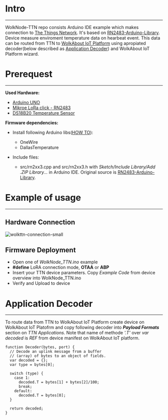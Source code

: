 # Intro
--------
WolkNode-TTN repo consists Arduino IDE example which makes connection to [The Things Network](https://www.thethingsnetwork.org/). It's based on [RN2483-Arduino-Library](https://github.com/jpmeijers/RN2483-Arduino-Library).
Device measure enviroment temperature data on hearbeat event. This data can be routed from TTN to [WolkAbout IoT Platform](https://demo.wolkabout.com/#/login) using apropiated decoder(below described as [Application Decoder](#decoder)) and WolkAbout IoT Platform wizard.

# Prerequest
-----
**Used Hardware:**

 * [Arduino UNO](https://store.arduino.cc/usa/arduino-uno-rev3)
 * [Mikroe LoRa click - RN2483](https://www.mikroe.com/lora-rf-click)
 * [DS18B20 Temperature Sensor](https://eu.mouser.com/ProductDetail/Maxim-Integrated/DS18B20%2b?qs=sGAEpiMZZMvbyeSUH4qH%2fLbikZ7SIep9)

**Firmware dependencies:**

 * Install following Arduino libs([HOW TO](https://www.arduino.cc/en/guide/libraries)):
   * OneWire
   * DallasTemperature
 
 * Include files:
   * src/rn2xx3.cpp and src/rn2xx3.h with *Sketch/Include Library/Add .ZIP Library...* in Arduino IDE. Original source is [RN2483-Arduino-Library](https://github.com/jpmeijers/RN2483-Arduino-Library).

# Example of usage
------

## Hardware Connection
![wolkttn-connection-small](https://user-images.githubusercontent.com/10706360/46349830-73ab6e00-c653-11e8-9221-56c1213d41a8.png)

## Firmware Deployment

* Open one of *WolkNode_TTN.ino* example
* **#define** LoRA connection mode, **OTAA** or **ABP**
* Insert your TTN device parameters. Copy *Example Code* from device overview into WolkNode_TTN.ino
* Verify and Upload to device

<a name="decoder">

# Application Decoder

-----
</a>

To route data from TTN to WolkAbout IoT Platform create device on WolkAbout IoT Platofrm and copy following decoder into ***Payload Formats*** section on *TTN Applications*. Note that name of methode *'.T'* over *var decoded* is *REF* from device manifest on WolkAbout IoT platform.

```
function Decoder(bytes, port) {
  // Decode an uplink message from a buffer
  // (array) of bytes to an object of fields.
  var decoded = {};
  var type = bytes[0];
  
  switch (type) {
    case 1:
      decoded.T = bytes[1] + bytes[2]/100;
      break;
    default:
      decoded.T = bytes[0];
  }
  
  return decoded;
}
```
